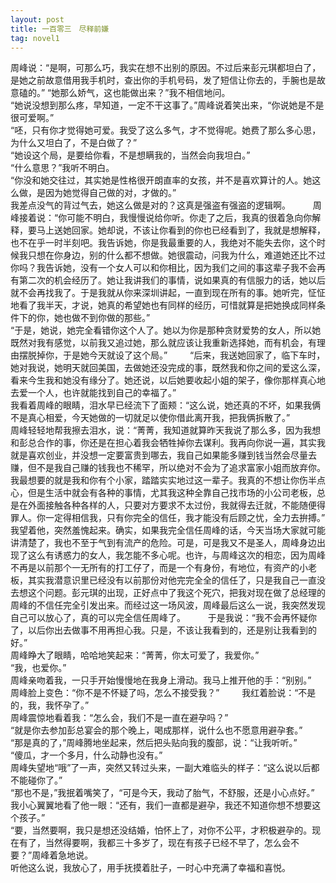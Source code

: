 ```yaml
---
layout: post
title: 一百零三　尽释前嫌
tag: novel1
---
```


 周峰说：“是啊，可那么巧，我实在想不出别的原因。不过后来彭元琪都坦白了，是她之前故意借用我手机时，查出你的手机号码，发了短信让你去的，手腕也是故意磕的。”
“她那么娇气，这也能做出来？”我不相信地问。<br />
“她说没想到那么疼，早知道，一定不干这事了。”周峰说着笑出来，“你说她是不是很可爱啊。”<br />
“呸，只有你才觉得她可爱。我受了这么多气，才不觉得呢。她费了那么多心思，为什么又坦白了，不是白做了？”<br />
“她设这个局，是要给你看，不是想瞒我的，当然会向我坦白。”<br />
“什么意思？”我听不明白。<br />
“你没和她交往过，其实她是性格很开朗直率的女孩，并不是喜欢算计的人。她这么做，是因为她觉得自己做的对，才做的。”<br />
我差点没气的背过气去，她这么做是对的？这真是强盗有强盗的逻辑啊。
　　
周峰接着说：“你可能不明白，我慢慢说给你听。你走了之后，我真的很着急向你解释，要马上送她回家。她却说，不该让你看到的你也已经看到了，我就是想解释，也不在乎一时半刻吧。我告诉她，你是我最重要的人，我绝对不能失去你，这个时候我只想在你身边，别的什么都不想做。她很震动，问我为什么，难道她还比不过你吗？我告诉她，没有一个女人可以和你相比，因为我们之间的事这辈子我不会再有第二次的机会经历了。她让我讲我们的事情，说如果真的有信服力的话，她以后就不会再找我了。于是我就从你来深圳讲起，一直到现在所有的事。她听完，怔怔地看了我半天，才说，她真的希望她也有同样的经历，可惜就算是把她换成同样条件下的你，她也做不到你做的那些。”<br />
“于是，她说，她完全看错你这个人了。她以为你是那种贪财爱势的女人，所以她既然对我有感觉，以前我又追过她，那么就应该让我重新选择她，而有机会，有理由摆脱掉你，于是她今天就设了这个局。”
　　
“后来，我送她回家了，临下车时，她对我说，她明天就回美国，去做她还没完成的事，既然我和你之间的爱这么深，看来今生我和她没有缘分了。她还说，以后她要收起小姐的架子，像你那样真心地去爱一个人，也许就能找到自己的幸福了。”<br />
我看着周峰的眼睛，泪水早已经流下了面颊：“这么说，她还真的不坏，如果我俩不是真心相爱，今天她做的一切就足以使你借此离开我，把我俩拆散了。”<br />
周峰轻轻地帮我擦去泪水，说：“菁菁，我知道就算昨天我说了那么多，因为我想和彭总合作的事，你还是在担心着我会牺牲掉你去谋利。我再向你说一遍，其实我就是喜欢创业，并没想一定要富贵到哪去，我自己如果能多赚到钱当然会尽量去赚，但不是我自己赚的钱我也不稀罕，所以绝对不会为了追求富家小姐而放弃你。我最想要的就是我和你有个小家，踏踏实实地过这一辈子。我真的不想让你伤半点心，但是生活中就会有各种的事情，尤其我这种全靠自己找市场的小公司老板，总是在外面接触各种各样的人，只要对方要求不太过份，我就得去迁就，不能随便得罪人。你一定得相信我，只有你完全的信任，我才能没有后顾之忧，全力去拚搏。”<br />
我望着他，突然羞愧起来。确实，如果我完全信任周峰的话，今天当场大家就可能讲清楚了，我也不至于气到有流产的危险。可是，可是我又不是圣人，周峰身边出现了这么有诱惑力的女人，我怎能不多心呢。也许，与周峰这次的相恋，因为周峰不再是以前那个一无所有的打工仔了，而是一个有身份，有地位，有资产的小老板，其实我潜意识里已经没有以前那份对他完完全全的信任了，只是我自己一直没去想这个问题。彭元琪的出现，正好点中了我这个死穴，把我对现在做了总经理的周峰的不信任完全引发出来。而经过这一场风波，周峰最后这么一说，我突然发现自己可以放心了，真的可以完全信任周峰了。
　　
于是我说：“我不会再怀疑你了，以后你出去做事不用再担心我。只是，不该让我看到的，还是别让我看到的好。”<br />
周峰睁大了眼睛，哈哈地笑起来：“菁菁，你太可爱了，我爱你。”<br />
“我，也爱你。”<br />
周峰亲吻着我，一只手开始慢慢地在我身上滑动。我马上推开他的手：“别别。”<br />
周峰脸上变色：“你不是不怀疑了吗，怎么不接受我？”
　　
我红着脸说：“不是的，我，我怀孕了。”<br />
周峰震惊地看着我：“怎么会，我们不是一直在避孕吗？”<br />
“就是你去参加彭总宴会的那个晚上，喝成那样，说什么也不愿意用避孕套。”<br />
“那是真的了，”周峰腾地坐起来，然后把头贴向我的腹部，说：“让我听听。”<br />
“傻瓜，才一个多月，什么动静也没有。”<br />
周峰失望地“哦”了一声，突然又转过头来，一副大难临头的样子：“这么说以后都不能碰你了。”<br />
“那也不是，”我抿着嘴笑了，“可是今天，我动了胎气，不舒服，还是小心点好。”<br />
我小心翼翼地看了他一眼：“还有，我们一直都是避孕，我还不知道你想不想要这个孩子。”<br />
“要，当然要啊，我只是想还没结婚，怕怀上了，对你不公平，才积极避孕的。现在有了，当然得要啊，我都三十多岁了，现在有孩子已经不早了，怎么会不要？”周峰着急地说。<br />
听他这么说，我放心了，用手抚摸着肚子，一时心中充满了幸福和喜悦。

